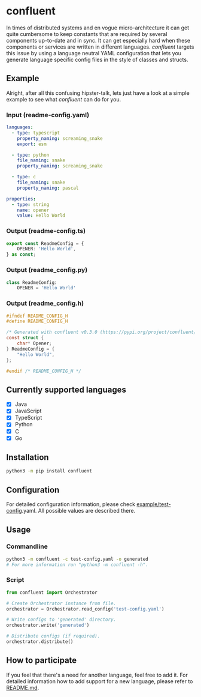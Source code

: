 # confluent
In times of distributed systems and en vogue micro-architecture it can get quite cumbersome to keep constants that are required by several components up-to-date and in sync. It can get especially hard when these components or services are written in different languages. *confluent* targets this issue by using a language neutral YAML configuration that lets you generate language specific config files in the style of classes and structs.

## Example
Alright, after all this confusing hipster-talk, lets just have a look at a simple example to see what *confluent* can do for you.

### Input (readme-config.yaml)
```yaml
languages:
  - type: typescript
    property_naming: screaming_snake
    export: esm

  - type: python
    file_naming: snake
    property_naming: screaming_snake

  - type: c
    file_naming: snake
    property_naming: pascal

properties:
  - type: string
    name: opener
    value: Hello World
```

### Output (readme-config.ts)
```typescript
export const ReadmeConfig = {
    OPENER: 'Hello World',
} as const;
```

### Output (readme_config.py)
```python
class ReadmeConfig:
    OPENER = 'Hello World'
```

### Output (readme_config.h)
```c
#ifndef README_CONFIG_H
#define README_CONFIG_H

/* Generated with confluent v0.3.0 (https://pypi.org/project/confluent/). */
const struct {
    char* Opener;
} ReadmeConfig = {
    "Hello World",
};

#endif /* README_CONFIG_H */
```

## Currently supported languages
- [x] Java
- [x] JavaScript
- [x] TypeScript
- [x] Python
- [x] C
- [x] Go

## Installation
```bash
python3 -m pip install confluent
```

## Configuration
For detailed configuration information, please check [example/test-config](https://github.com/monstermichl/confluent/blob/main/example/test-config.yaml).yaml. All possible values are described there.

## Usage
### Commandline
```bash
python3 -m confluent -c test-config.yaml -o generated
# For more information run "python3 -m confluent -h".
```

### Script
```python
from confluent import Orchestrator

# Create Orchestrator instance from file.
orchestrator = Orchestrator.read_config('test-config.yaml')

# Write configs to 'generated' directory.
orchestrator.write('generated')

# Distribute configs (if required).
orchestrator.distribute()
```

## How to participate
If you feel that there's a need for another language, feel free to add it. For detailed information how to add support for a new language, please refer to [README.md](https://github.com/monstermichl/confluent/tree/main/misc/language_support/README.md).
